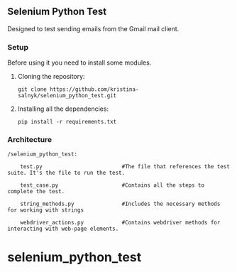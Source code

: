 ## Selenium Python Test

Designed to test sending emails from the Gmail mail client.

### Setup

Before using it you need to install some modules.

 1. Cloning the repository:

    ```shell
    git clone https://github.com/kristina-salnyk/selenium_python_test.git
    ```

2. Installing all the dependencies:

    ```shell
    pip install -r requirements.txt
    ```

### Architecture

    /selenium_python_test:

        test.py                         #The file that references the test suite. It's the file to run the test.

        test_case.py                    #Сontains all the steps to complete the test.

        string_methods.py               #Includes the necessary methods for working with strings

        webdriver_actions.py            #Сontains webdriver methods for interacting with web-page elements.

        
# selenium_python_test
